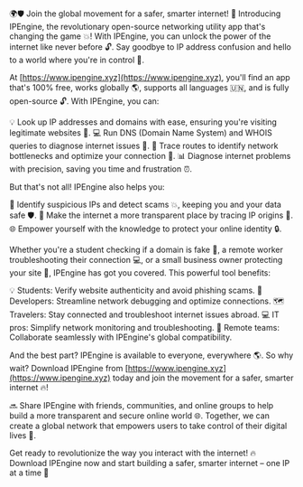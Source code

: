 🌍🛡️ Join the global movement for a safer, smarter internet! 🚀 Introducing IPEngine, the revolutionary open-source networking utility app that's changing the game 💥! With IPEngine, you can unlock the power of the internet like never before 🔓. Say goodbye to IP address confusion and hello to a world where you're in control 🌟.

At [https://www.ipengine.xyz](https://www.ipengine.xyz), you'll find an app that's 100% free, works globally 🌎, supports all languages 🇺🇳, and is fully open-source 🔓. With IPEngine, you can:

💡 Look up IP addresses and domains with ease, ensuring you're visiting legitimate websites 💸.
💻 Run DNS (Domain Name System) and WHOIS queries to diagnose internet issues 👀.
📍 Trace routes to identify network bottlenecks and optimize your connection 🔧.
📊 Diagnose internet problems with precision, saving you time and frustration ⏰.

But that's not all! IPEngine also helps you:

💪 Identify suspicious IPs and detect scams 💥, keeping you and your data safe 🛡️.
👀 Make the internet a more transparent place by tracing IP origins 📍.
🌐 Empower yourself with the knowledge to protect your online identity 🔒.

Whether you're a student checking if a domain is fake 👀, a remote worker troubleshooting their connection 💻, or a small business owner protecting your site 💸, IPEngine has got you covered. This powerful tool benefits:

💡 Students: Verify website authenticity and avoid phishing scams.
💼 Developers: Streamline network debugging and optimize connections.
🗺️ Travelers: Stay connected and troubleshoot internet issues abroad.
💻 IT pros: Simplify network monitoring and troubleshooting.
👥 Remote teams: Collaborate seamlessly with IPEngine's global compatibility.

And the best part? IPEngine is available to everyone, everywhere 🌎. So why wait? Download IPEngine from [https://www.ipengine.xyz](https://www.ipengine.xyz) today and join the movement for a safer, smarter internet 🔥!

🔜 Share IPEngine with friends, communities, and online groups to help build a more transparent and secure online world 🌐. Together, we can create a global network that empowers users to take control of their digital lives 💪.

Get ready to revolutionize the way you interact with the internet! 🔥 Download IPEngine now and start building a safer, smarter internet – one IP at a time 👏